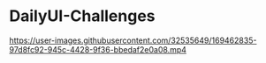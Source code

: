 # DailyUI-Challenges



https://user-images.githubusercontent.com/32535649/169462835-97d8fc92-945c-4428-9f36-bbedaf2e0a08.mp4

